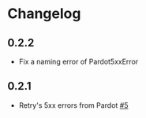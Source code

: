# Changelog

## 0.2.2
  * Fix a naming error of Pardot5xxError

## 0.2.1
  * Retry's 5xx errors from Pardot [#5](https://github.com/singer-io/tap-pardot/pull/5)
